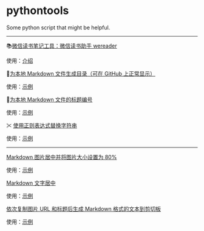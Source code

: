 # pythontools
 Some python script that might be helpful.

------

:books:[微信读书笔记工具：微信读书助手 wereader](https://github.com/liuhao326/pythontools/tree/master/wereader)

使用：[介绍](https://www.cnblogs.com/Higurashi-kagome/p/12872060.html)

:bookmark_tabs:[为本地 Markdown 文件生成目录（可在 GitHub 上正常显示）](https://github.com/liuhao326/pythontools/blob/master/TOC.py)

使用：[示例](https://www.cnblogs.com/Higurashi-kagome/p/12724993.html#使用实例)

:1234:[为本地 Markdown 文件的标题编号](https://github.com/liuhao326/pythontools/blob/master/AddTitleNumber.py)

使用：[示例](https://www.cnblogs.com/Higurashi-kagome/p/12747857.html#使用实例)

✂ [使用正则表达式替换字符串](https://github.com/liuhao326/pythontools/blob/master/stredit/string_replacer.py)

使用：[示例](https://github.com/liuhao326/pythontools/blob/master/stredit/readme.md)

------

[Markdown 图片居中并将图片大小设置为 80%](https://github.com/liuhao326/pythontools/blob/master/MClipChange.py)

使用：[示例](https://www.cnblogs.com/Higurashi-kagome/p/12497640.html)

[Markdown 文字居中](https://github.com/liuhao326/pythontools/blob/master/Mcenter.py)

使用：[示例](https://www.cnblogs.com/Higurashi-kagome/p/12724875.html)

[依次复制图片 URL 和标题后生成 Markdown 格式的文本到剪切板](https://github.com/liuhao326/pythontools/blob/master/Mclips.py)

使用：[示例](https://www.cnblogs.com/Higurashi-kagome/p/12497601.html#使用实例)

